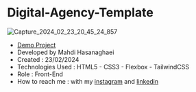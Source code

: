 # Digital-Agency-Template
![Capture_2024_02_23_20_45_24_857](https://github.com/mahdihasanaghaei/Digital-Agency-Template/assets/94457827/92ea21dc-29cc-44ac-8d95-8299d09bf610)
- [Demo Project](https://mahdihasanaghaei.github.io/Digital-Agency-Template/)
- Developed by Mahdi Hasanaghaei
- Created : 23/02/2024
- Technologies Used : HTML5 - CSS3 - Flexbox - TailwindCSS
- Role : Front-End
- How to reach me : with my 
[instagram](https://www.instagram.com/mahdihasanaghaei.web/) and 
[linkedin](https://www.linkedin.com/in/mahdi-hasanaghaei/)
